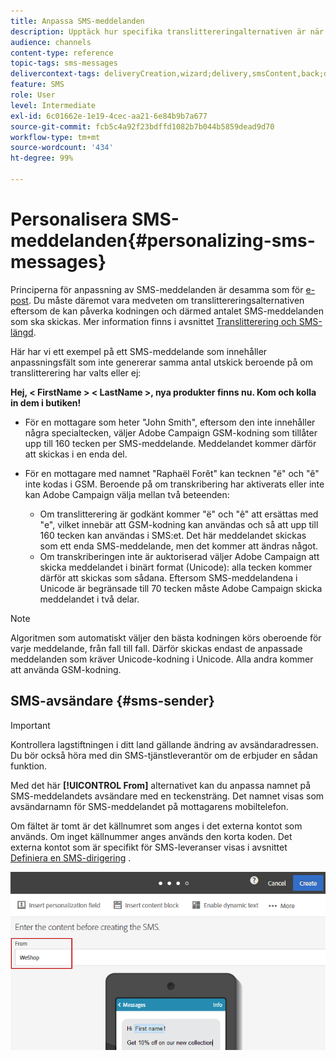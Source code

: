 ```yaml
---
title: Anpassa SMS-meddelanden
description: Upptäck hur specifika translittereringalternativen är när du anpassar SMS-meddelanden.
audience: channels
content-type: reference
topic-tags: sms-messages
delivercontext-tags: deliveryCreation,wizard;delivery,smsContent,back;delivery,smsContent,back
feature: SMS
role: User
level: Intermediate
exl-id: 6c01662e-1e19-4cec-aa21-6e84b9b7a677
source-git-commit: fcb5c4a92f23bdffd1082b7b044b5859dead9d70
workflow-type: tm+mt
source-wordcount: '434'
ht-degree: 99%

---
```


# Personalisera SMS-meddelanden{#personalizing-sms-messages}

Principerna för anpassning av SMS-meddelanden är desamma som för [e-post](../../designing/using/personalization.md#inserting-a-personalization-field). Du måste däremot vara medveten om translittereringsalternativen eftersom de kan påverka kodningen och därmed antalet SMS-meddelanden som ska skickas. Mer information finns i avsnittet [Translitterering och SMS-längd](../../administration/using/configuring-sms-channel.md#sms-encoding--length-and-transliteration).

Här har vi ett exempel på ett SMS-meddelande som innehåller anpassningsfält som inte genererar samma antal utskick beroende på om translitterering har valts eller ej:

**Hej, &lt; FirstName > &lt; LastName >, nya produkter finns nu. Kom och kolla in dem i butiken!**

* För en mottagare som heter &quot;John Smith&quot;, eftersom den inte innehåller några specialtecken, väljer Adobe Campaign GSM-kodning som tillåter upp till 160 tecken per SMS-meddelande. Meddelandet kommer därför att skickas i en enda del.
* För en mottagare med namnet &quot;Raphaël Forêt&quot; kan tecknen &quot;ë&quot; och &quot;ê&quot; inte kodas i GSM. Beroende på om transkribering har aktiverats eller inte kan Adobe Campaign välja mellan två beteenden:

   * Om translitterering är godkänt kommer &quot;ë&quot; och &quot;ê&quot; att ersättas med &quot;e&quot;, vilket innebär att GSM-kodning kan användas och så att upp till 160 tecken kan användas i SMS:et. Det här meddelandet skickas som ett enda SMS-meddelande, men det kommer att ändras något.
   * Om transkriberingen inte är auktoriserad väljer Adobe Campaign att skicka meddelandet i binärt format (Unicode): alla tecken kommer därför att skickas som sådana. Eftersom SMS-meddelandena i Unicode är begränsade till 70 tecken måste Adobe Campaign skicka meddelandet i två delar.

>[!NOTE]
>
>Algoritmen som automatiskt väljer den bästa kodningen körs oberoende för varje meddelande, från fall till fall. Därför skickas endast de anpassade meddelanden som kräver Unicode-kodning i Unicode. Alla andra kommer att använda GSM-kodning.

## SMS-avsändare {#sms-sender}

>[!IMPORTANT]
>
>Kontrollera lagstiftningen i ditt land gällande ändring av avsändaradressen.  Du bör också höra med din SMS-tjänstleverantör om de erbjuder en sådan funktion.

Med det här **[!UICONTROL From]** alternativet kan du anpassa namnet på SMS-meddelandets avsändare med en teckensträng.  Det namnet visas som avsändarnamn för SMS-meddelandet på mottagarens mobiltelefon.

Om fältet är tomt är det källnumret som anges i det externa kontot som används.  Om inget källnummer anges används den korta koden.  Det externa kontot som är specifikt för SMS-leveranser visas i avsnittet [Definiera en SMS-dirigering](../../administration/using/configuring-sms-channel.md#defining-an-sms-routing) .

![](assets/sms_creation_8.png)



